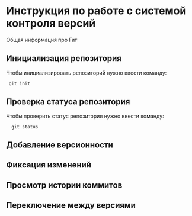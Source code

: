 # **Инструкция по работе с системой контроля версий**

Общая информация про Гит

## Инициализация репозитория

Чтобы инициализировать репозиторий нужно ввести команду:

     git init

## Проверка статуса репозитория

Чтобы проверить статус репозитория нужно ввести команду:

      git status

## Добавление версионности 

## Фиксация изменений

## Просмотр истории коммитов

## Переключение между версиями
